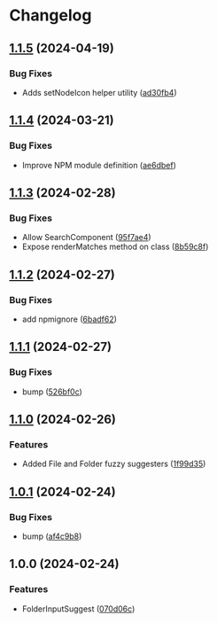 # Changelog

## [1.1.5](https://github.com/javalent/obsidian-utilities/compare/v1.1.4...v1.1.5) (2024-04-19)


### Bug Fixes

* Adds setNodeIcon helper utility ([ad30fb4](https://github.com/javalent/obsidian-utilities/commit/ad30fb4e65ec79fbe3218a2ad875ed2a4083090c))

## [1.1.4](https://github.com/javalent/obsidian-utilities/compare/v1.1.3...v1.1.4) (2024-03-21)


### Bug Fixes

* Improve NPM module definition ([ae6dbef](https://github.com/javalent/obsidian-utilities/commit/ae6dbef051627dd05b7443e74d81ba419df3aec3))

## [1.1.3](https://github.com/javalent/obsidian-utilities/compare/v1.1.2...v1.1.3) (2024-02-28)


### Bug Fixes

* Allow SearchComponent ([95f7ae4](https://github.com/javalent/obsidian-utilities/commit/95f7ae4bbfd0e4bf080fb22ac93d76e0a7213d48))
* Expose renderMatches method on class ([8b59c8f](https://github.com/javalent/obsidian-utilities/commit/8b59c8fe65c81a612331c1e62554cac1bbe8c39a))

## [1.1.2](https://github.com/javalent/obsidian-utilities/compare/v1.1.1...v1.1.2) (2024-02-27)


### Bug Fixes

* add npmignore ([6badf62](https://github.com/javalent/obsidian-utilities/commit/6badf62d5a7617861ecfd0783e912d2a920690c5))

## [1.1.1](https://github.com/javalent/obsidian-utilities/compare/v1.1.0...v1.1.1) (2024-02-27)


### Bug Fixes

* bump ([526bf0c](https://github.com/javalent/obsidian-utilities/commit/526bf0c00d43b7327e0fa3466a159c5d3223d39b))

## [1.1.0](https://github.com/javalent/obsidian-utilities/compare/v1.0.1...v1.1.0) (2024-02-26)


### Features

* Added File and Folder fuzzy suggesters ([1f99d35](https://github.com/javalent/obsidian-utilities/commit/1f99d357eba792fa9b4bfd711fdb8a3e11123a2c))

## [1.0.1](https://github.com/javalent/obsidian-utilities/compare/v1.0.0...v1.0.1) (2024-02-24)


### Bug Fixes

* bump ([af4c9b8](https://github.com/javalent/obsidian-utilities/commit/af4c9b8548f7e9452c5c8b702ad06bad5f3eb23a))

## 1.0.0 (2024-02-24)


### Features

* FolderInputSuggest ([070d06c](https://github.com/javalent/obsidian-utilities/commit/070d06cf6c66b13550d00549981ee0b4fbce1d32))
